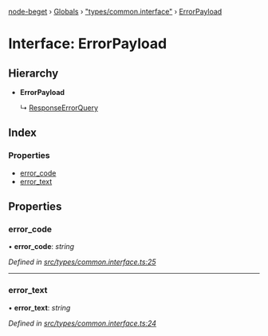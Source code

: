 [node-beget](../README.md) › [Globals](../globals.md) › ["types/common.interface"](../modules/_types_common_interface_.md) › [ErrorPayload](_types_common_interface_.errorpayload.md)

# Interface: ErrorPayload

## Hierarchy

* **ErrorPayload**

  ↳ [ResponseErrorQuery](_types_common_interface_.responseerrorquery.md)

## Index

### Properties

* [error_code](_types_common_interface_.errorpayload.md#error_code)
* [error_text](_types_common_interface_.errorpayload.md#error_text)

## Properties

###  error_code

• **error_code**: *string*

*Defined in [src/types/common.interface.ts:25](https://github.com/olehcambel/node-beget/blob/f128411/src/types/common.interface.ts#L25)*

___

###  error_text

• **error_text**: *string*

*Defined in [src/types/common.interface.ts:24](https://github.com/olehcambel/node-beget/blob/f128411/src/types/common.interface.ts#L24)*
